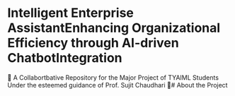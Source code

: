 # Intelligent Enterprise AssistantEnhancing Organizational Efficiency through AI-driven ChatbotIntegration
📌 A Collabortbative Repository for the Major Project of TYAIML Students
Under the esteemed guidance of Prof. Sujit Chaudhari
📜# About the Project

